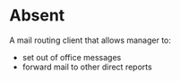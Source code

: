 # Absent

A mail routing client that allows manager to:
- set out of office messages
- forward mail to other direct reports
